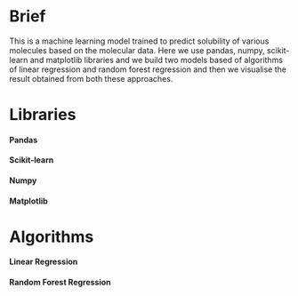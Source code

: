 # Brief
This is a machine learning model trained to predict solubility of various molecules based on the molecular data. Here we use pandas, numpy, scikit-learn and matplotlib libraries and we build two models based of algorithms of linear regression and random forest regression and then we visualise the result obtained from both these approaches.
# Libraries
#### Pandas
#### Scikit-learn
#### Numpy
#### Matplotlib
# Algorithms
#### Linear Regression
#### Random Forest Regression
